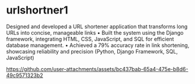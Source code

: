 # urlshortner1
Designed and developed a URL shortener application that transforms long URLs into concise, manageable links
• Built the system using the Django framework, integrating HTML, CSS, JavaScript, and SQL for efficient database
management.
• Achieved a 79% accuracy rate in link shortening, showcasing reliability and precision
(Python, Django Framework, SQL, JavaScript)



https://github.com/user-attachments/assets/bc437bab-65a4-475e-b8d6-49c9571323b2


